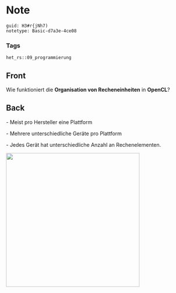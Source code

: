 # Note
```
guid: H3#r{jNh7)
notetype: Basic-d7a3e-4ce08
```

### Tags
```
het_rs::09_programmierung
```

## Front
<p>Wie funktioniert die <b>Organisation von Recheneinheiten</b> in
<b>OpenCL</b>?

## Back
<p>- Meist pro Hersteller eine Plattform
<p>- Mehrere unterschiedliche Geräte pro Plattform
<p>- Jedes Gerät hat unterschiedliche Anzahl an Rechenelementen.
<p><img src="1QLppTWxKpJnwMFhrp1K.png" style="width: 366px;">
